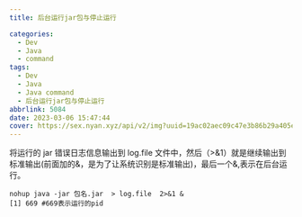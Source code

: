 ```yaml
---
title: 后台运行jar包与停止运行

categories:
  - Dev
  - Java
  - command
tags:
  - Dev
  - Java
  - Java command
  - 后台运行jar包与停止运行
abbrlink: 5084
date: 2023-03-06 15:47:44
cover: https://sex.nyan.xyz/api/v2/img?uuid=19ac02aec09c47e3b86b29a405e6bab9
---
```


将运行的 jar 错误日志信息输出到 log.file 文件中，然后（>&1）就是继续输出到标准输出(前面加的&，是为了让系统识别是标准输出)，最后一个&,表示在后台运行。

```shell
nohup java -jar 包名.jar  > log.file  2>&1 &
[1] 669 #669表示运行的pid
```